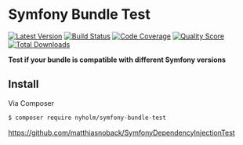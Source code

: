 # Symfony Bundle Test

[![Latest Version](https://img.shields.io/github/release/nyholm/symfony-bundle-test.svg?style=flat-square)](https://github.com/nyholm/symfony-bundle-test/releases)
[![Build Status](https://img.shields.io/travis/nyholm/symfony-bundle-test.svg?style=flat-square)](https://travis-ci.org/nyholm/symfony-bundle-test)
[![Code Coverage](https://img.shields.io/scrutinizer/coverage/g/nyholm/symfony-bundle-test.svg?style=flat-square)](https://scrutinizer-ci.com/g/nyholm/symfony-bundle-test)
[![Quality Score](https://img.shields.io/scrutinizer/g/nyholm/symfony-bundle-test.svg?style=flat-square)](https://scrutinizer-ci.com/g/nyholm/symfony-bundle-test)
[![Total Downloads](https://img.shields.io/packagist/dt/nyholm/symfony-bundle-test.svg?style=flat-square)](https://packagist.org/packages/nyholm/symfony-bundle-test)

**Test if your bundle is compatible with different Symfony versions**

## Install

Via Composer

``` bash
$ composer require nyholm/symfony-bundle-test
```

https://github.com/matthiasnoback/SymfonyDependencyInjectionTest
